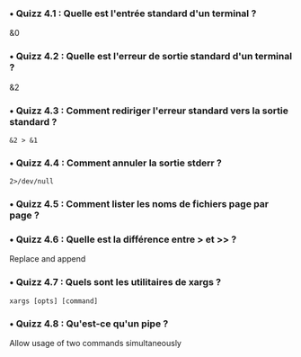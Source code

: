 ### • Quizz	 4.1 : Quelle est l'entrée standard d'un terminal ?
&0
### • Quizz	 4.2 : Quelle est l'erreur de sortie standard d'un terminal ?
&2
### • Quizz	 4.3 : Comment rediriger l'erreur standard vers la sortie standard ?
`&2 > &1`
### • Quizz	 4.4 : Comment annuler la sortie stderr ?
`2>/dev/null`
### • Quizz	 4.5 : Comment lister les noms de fichiers page par page ?
### • Quizz	 4.6 : Quelle est la différence entre > et >> ?
Replace and append
### • Quizz	 4.7 : Quels sont les utilitaires de xargs ?
`xargs [opts] [command]`
### • Quizz	 4.8 : Qu'est-ce qu'un pipe ?
Allow usage of two commands simultaneously